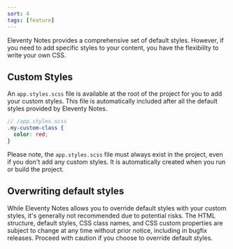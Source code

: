 ```yaml
---
sort: 4
tags: [feature]
---
```


Eleventy Notes provides a comprehensive set of default styles. However, if you need to add specific styles to your content, you have the flexibility to write your own CSS.

## Custom Styles

An `app.styles.scss` file is available at the root of the project for you to add your custom styles. This file is automatically included after all the default styles provided by Eleventy Notes.

```scss
// /app.styles.scss
.my-custom-class {
  color: red;
}
```

Please note, the `app.styles.scss` file must always exist in the project, even if you don't add any custom styles. It is automatically created when you run or build the project.

## Overwriting default styles

While Eleventy Notes allows you to override default styles with your custom styles, it's generally not recommended due to potential risks. The HTML structure, default styles, CSS class names, and CSS custom properties are subject to change at any time without prior notice, including in bugfix releases. Proceed with caution if you choose to override default styles.

